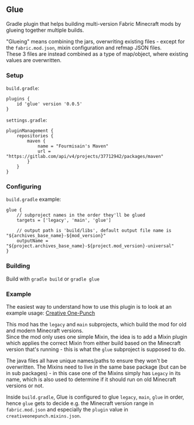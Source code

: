 ## Glue

Gradle plugin that helps building multi-version Fabric Minecraft mods by glueing together multiple builds.

"Glueing" means combining the jars, overwriting existing files - except for the `fabric.mod.json`, mixin configuration and refmap JSON files.  
These 3 files are instead combined as a type of map/object, where existing values are overwritten.

### Setup

`build.gradle`:

```
plugins {
    id 'glue' version '0.0.5'
}
```

`settings.gradle`:
```
pluginManagement {
    repositories {
        maven {
            name = "Fourmisain's Maven"
            url = "https://gitlab.com/api/v4/projects/37712942/packages/maven"
        }
    }
}
```

### Configuring

`build.gradle` example:
```
glue {
    // subproject names in the order they'll be glued
    targets = ['legacy', 'main', 'glue']

    // output path is 'build/libs', default output file name is "${archives_base_name}-${mod_version}"
    outputName = "${project.archives_base_name}-${project.mod_version}-universal"
}
```

### Building

Build with `gradle build` or `gradle glue`

### Example

The easiest way to understand how to use this plugin is to look at an example usage: [Creative One-Punch](https://github.com/Fourmisain/CreativeOnePunch)

This mod has the `legacy` and `main` subprojects, which build the mod for old and modern Minecraft versions.  
Since the mod only uses one simple Mixin, the idea is to add a Mixin plugin which applies the correct Mixin from either build based on the Minecraft version that's running - this is what the `glue` subproject is supposed to do.

The java files all have unique names/paths to ensure they won't be overwritten. The Mixins need to live in the same base package (but can be in sub packages) - in this case one of the Mixins simply has `Legacy` in its name,  which is also used to determine if it should run on old Minecraft versions or not.

Inside `build.gradle`, Glue is configured to glue `legacy`, `main`, `glue` in order, hence `glue` gets to decide e.g. the Minecraft version range in `fabric.mod.json` and especially the `plugin` value in `creativeonepunch.mixins.json`.